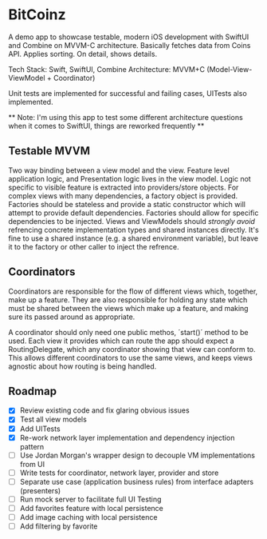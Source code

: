 # BitCoinz
A demo app to showcase testable, modern iOS development with SwiftUI and Combine on MVVM-C architecture. Basically fetches data from Coins API. Applies sorting. On detail, shows details.

Tech Stack: Swift, SwiftUI, Combine 
Architecture: MVVM+C (Model-View-ViewModel + Coordinator)

Unit tests are implemented for successful and failing cases, UITests also implemented.

** Note: I'm using this app to test some different architecture questions when it comes to SwiftUI, things are reworked frequently **

## Testable MVVM
Two way binding between a view model and the view. Feature level application logic, and Presentation logic lives in the view model. Logic not specific to visible feature is extracted into providers/store objects.
For complex views with many dependencies, a factory object is provided. Factories should be stateless and provide a static constructor which will attempt to provide default dependencies. Factories should allow for specific dependencies to be injected.
Views and ViewModels should *strongly avoid* refrencing concrete implementation types and shared instances directly. It's fine to use a shared instance (e.g. a shared environment variable), but leave it to the factory or other caller to inject the refrence.

## Coordinators
Coordinators are responsible for the flow of different views which, together, make up a feature. They are also responsible for holding any state which must be shared between the views which make up a feature, and making sure its passed around as appropriate.

A coordinator should only need one public methos, ´start()´ method to be used. Each view it provides which can route the app should expect a RoutingDelegate, which any coordinator showing that view can conform to. This allows different coordinators to use the same views, and keeps views agnostic about how routing is being handled.

## Roadmap
- [x] Review existing code and fix glaring obvious issues
- [x] Test all view models
- [x] Add UITests
- [x] Re-work network layer implementation and dependency injection pattern
- [ ] Use Jordan Morgan's wrapper design to decouple VM implementations from UI
- [ ] Write tests for coordinator, network layer, provider and store
- [ ] Separate use case (application business rules) from interface adapters (presenters)
- [ ] Run mock server to facilitate full UI Testing
- [ ] Add favorites feature with local persistence
- [ ] Add image caching with local persistence
- [ ] Add filtering by favorite

